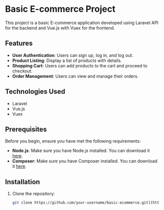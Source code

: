 # Basic E-commerce Project

This project is a basic E-commerce application developed using Laravel API for the backend and Vue.js with Vuex for the frontend.

## Features

- **User Authentication**: Users can sign up, log in, and log out.
- **Product Listing**: Display a list of products with details.
- **Shopping Cart**: Users can add products to the cart and proceed to checkout.
- **Order Management**: Users can view and manage their orders.

## Technologies Used

- Laravel
- Vue.js
- Vuex

## Prerequisites

Before you begin, ensure you have met the following requirements:

- **Node.js**: Make sure you have Node.js installed. You can download it [here](https://nodejs.org/).
- **Composer**: Make sure you have Composer installed. You can download it [here](https://getcomposer.org/).

## Installation

1. Clone the repository:

   ```bash
   git clone https://github.com/your-username/basic-ecommerce.git](https://github.com/ramma-stack/BasicEcommerce.git)https://github.com/ramma-stack/BasicEcommerce.git
